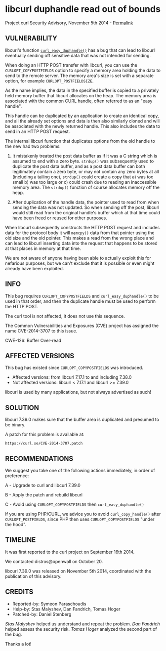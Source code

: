 libcurl duphandle read out of bounds
====================================

Project curl Security Advisory, November 5th 2014 -
[Permalink](https://curl.se/docs/CVE-2014-3707.html)

VULNERABILITY
-------------

libcurl's function
[`curl_easy_duphandle()`](https://curl.se/libcurl/c/curl_easy_duphandle.html)
has a bug that can lead to libcurl eventually sending off sensitive data that
was not intended for sending.

When doing an HTTP POST transfer with libcurl, you can use the
`CURLOPT_COPYPOSTFIELDS` option to specify a memory area holding the data to
send to the remote server. The memory area's size is set with a separate
option, for example `CURLOPT_POSTFIELDSIZE`.

As the name implies, the data in the specified buffer is copied to a privately
held memory buffer that libcurl allocates on the heap. The memory area is
associated with the common CURL handle, often referred to as an "easy handle".

This handle can be duplicated by an application to create an identical copy,
and all the already set options and data is then also similarly cloned and
will be associated with the newly returned handle. This also includes the data
to send in an HTTP POST request.

The internal libcurl function that duplicates options from the old handle to
the new had two problems:

1. It mistakenly treated the post data buffer as if it was a C string which is
   assumed to end with a zero byte. `strdup()` was subsequently used to
   duplicate the post data buffer, and as a post data buffer can both
   legitimately contain a zero byte, or may not contain any zero bytes at all
   (including a tailing one), `strdup()` could create a copy that a) was too
   small b) was too large or c) could crash due to reading an inaccessible
   memory area. The `strdup()` function of course allocates memory off the
   heap.

2. After duplication of the handle data, the pointer used to read from when
   sending the data was not updated. So when sending off the post, libcurl
   would still read from the original handle's buffer which at that time could
   have been freed or reused for other purposes.

When libcurl subsequently constructs the HTTP POST request and includes data
for the protocol body it will `memcpy()` data from that pointer using the old
size and the old pointer. This makes a read from the wrong place and can lead
to libcurl inserting data into the request that happens to be stored at that
places in memory at that time.

We are not aware of anyone having been able to actually exploit this for
nefarious purposes, but we can't exclude that it is possible or even might
already have been exploited.

INFO
----

This bug requires `CURLOPT_COPYPOSTFIELDS` and `curl_easy_duphandle()` to be
used in that order, and then the duplicate handle must be used to perform the
HTTP POST.

The curl tool is not affected, it does not use this sequence.

The Common Vulnerabilities and Exposures (CVE) project has assigned the name
CVE-2014-3707 to this issue.

CWE-126: Buffer Over-read

AFFECTED VERSIONS
-----------------

This bug has existed since `CURLOPT_COPYPOSTFIELDS` was introduced.

- Affected versions: from libcurl 7.17.1 to and including 7.38.0
- Not affected versions: libcurl < 7.17.1 and libcurl >= 7.39.0

libcurl is used by many applications, but not always advertised as such!

SOLUTION
------------

libcurl 7.39.0 makes sure that the buffer area is duplicated and presumed to
be binary.

A patch for this problem is available at:

    https://curl.se/CVE-2014-3707.patch

RECOMMENDATIONS
---------------

We suggest you take one of the following actions immediately, in order of
preference:

A - Upgrade to curl and libcurl 7.39.0

B - Apply the patch and rebuild libcurl

C - Avoid using `CURLOPT_COPYPOSTFIELDS` then `curl_easy_duphandle()`

If you are using PHP/CURL, we advice you to avoid `curl_copy_handle()` after
`CURLOPT_POSTFIELDS`, since PHP then uses `CURLOPT_COPYPOSTFIELDS` "under the
hood".


TIMELINE
---------

It was first reported to the curl project on September 16th 2014.

We contacted distros@openwall on October 20.

libcurl 7.39.0 was released on November 5th 2014, coordinated with the
publication of this advisory.

CREDITS
-------

- Reported-by: Symeon Paraschoudis
- Help-by: Stas Malyshev, Dan Fandrich, Tomas Hoger
- Patched-by: Daniel Stenberg

*Stas Malyshev* helped us understand and repeat the problem. *Dan Fandrich*
helped assess the security risk. *Tomas Hoger* analyzed the second part of the
bug.

Thanks a lot!
